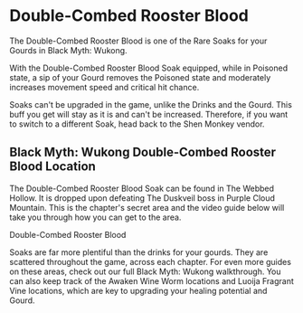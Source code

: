 # Double-Combed Rooster Blood

The Double-Combed Rooster Blood is one of the Rare Soaks for your Gourds in Black Myth: Wukong. 

With the Double-Combed Rooster Blood Soak equipped, while in Poisoned state, a sip of your Gourd removes the Poisoned state and moderately increases movement speed and critical hit chance. 

Soaks can't be upgraded in the game, unlike the Drinks and the Gourd. This buff you get will stay as it is and can't be increased. Therefore, if you want to switch to a different Soak, head back to the Shen Monkey vendor. 

## Black Myth: Wukong Double-Combed Rooster Blood Location

The Double-Combed Rooster Blood Soak can be found in The Webbed Hollow. It is dropped upon defeating The Duskveil boss in Purple Cloud Mountain. This is the chapter's secret area and the video guide below will take you through how you can get to the area. 

Double-Combed Rooster Blood

Soaks are far more plentiful than the drinks for your gourds. They are scattered throughout the game, across each chapter. For even more guides on these areas, check out our full Black Myth: Wukong walkthrough. You can also keep track of the Awaken Wine Worm locations and Luoija Fragrant Vine locations, which are key to upgrading your healing potential and Gourd.